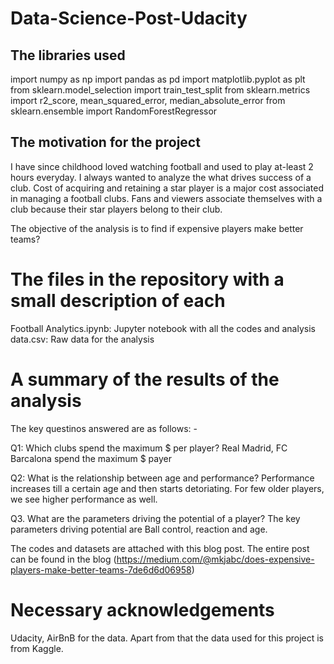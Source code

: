 # Data-Science-Post-Udacity

## The libraries used 

import numpy as np
import pandas as pd
import matplotlib.pyplot as plt
from sklearn.model_selection import train_test_split
from sklearn.metrics import r2_score, mean_squared_error, median_absolute_error
from sklearn.ensemble import RandomForestRegressor

## The motivation for the project 

I have since childhood loved watching football and used to play at-least 2 hours everyday. I always wanted to analyze the what drives success of a club. Cost of acquiring and retaining a star player is a major cost associated in managing a football clubs. Fans and viewers associate themselves with a club because their star players belong to their club.

The objective of the analysis is to find if expensive players make better teams?

# The files in the repository with a small description of each
Football Analytics.ipynb: Jupyter notebook with all the codes and analysis
data.csv: Raw data for the analysis

# A summary of the results of the analysis
The key questinos answered are as follows: -

Q1: Which clubs spend the maximum $ per player?
Real Madrid, FC Barcalona spend the maximum $ payer

Q2: What is the relationship between age and performance?
Performance increases till a certain age and then starts detoriating. For few older players, we see higher performance as well.

Q3. What are the parameters driving the potential of a player?
The key parameters driving potential are Ball control, reaction and age.

The codes and datasets are attached with this blog post. The entire post can be found in the blog (https://medium.com/@mkjabc/does-expensive-players-make-better-teams-7de6d6d06958)

 

# Necessary acknowledgements
Udacity, AirBnB for the data. Apart from that the data used for this project is from Kaggle.
